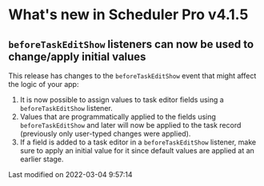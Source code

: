 # What's new in Scheduler Pro v4.1.5

## `beforeTaskEditShow` listeners can now be used to change/apply initial values

This release has changes to the `beforeTaskEditShow` event that might affect the logic of your app:
1. It is now possible to assign values to task editor fields using a `beforeTaskEditShow` listener.
2. Values that are programmatically applied to the fields using `beforeTaskEditShow` and later will now be applied to the task record (previously only user-typed changes were applied).
3. If a field is added to a task editor in a `beforeTaskEditShow` listener, make sure to apply an initial value for it since default values are applied at an earlier stage.


<p class="last-modified">Last modified on 2022-03-04 9:57:14</p>